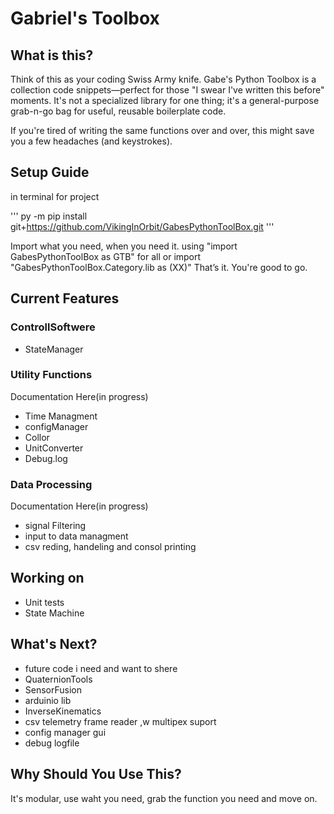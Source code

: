 # Gabriel's Toolbox 
## What is this?
Think of this as your coding Swiss Army knife. Gabe's Python Toolbox is a collection code snippets—perfect for those "I swear I've written this before" moments. It's not a specialized library for one thing; it's a general-purpose grab-n-go bag for useful, reusable boilerplate code.

If you're tired of writing the same functions over and over, this might save you a few headaches (and keystrokes).

## Setup Guide
in terminal for project 

'''
py -m pip install git+https://github.com/VikingInOrbit/GabesPythonToolBox.git
'''

Import what you need, when you need it. 
using "import GabesPythonToolBox as GTB" for all
or import "GabesPythonToolBox.Category.lib as (XX)"
That’s it. You're good to go.

## Current Features

### ControllSoftwere
- StateManager

### Utility Functions
Documentation Here(in progress)
- Time Managment
- configManager
- Collor
- UnitConverter
- Debug.log


### Data Processing
Documentation Here(in progress)
- signal Filtering
- input to data managment
- csv reding, handeling and consol printing

## Working on
- Unit tests
- State Machine

## What's Next?
- future code i need and want to shere
- QuaternionTools
- SensorFusion
- arduinio lib
- InverseKinematics
- csv telemetry frame reader ,w multipex suport
- config manager gui
- debug logfile


##  Why Should You Use This?
It's modular, use waht you need, grab the function you need and move on.
